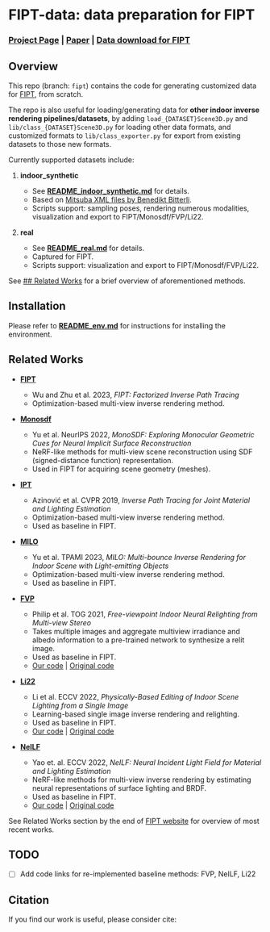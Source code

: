# FIPT-data: data preparation for FIPT

### [Project Page](https://jerrypiglet.github.io/fipt-ucsd/) | [Paper]() | [Data download for FIPT](https://drive.google.com/drive/folders/1N8H1yR41MykUuSTyHvKGsZcuV2VjtWGr?usp=share_link)

## Overview
This repo (branch: `fipt`) contains the code for generating customized data for [FIPT](), from scratch. 

The repo is also useful for loading/generating data for **other indoor inverse rendering pipelines/datasets**, by adding `load_{DATASET}Scene3D.py` and `lib/class_{DATASET}Scene3D.py` for loading other data formats, and customized formats to `lib/class_exporter.py` for export from existing datasets to those new formats.

Currently supported datasets include:

1. **indoor_synthetic**
   - See [**README_indoor_synthetic.md**](README_indoor_synthetic.md) for details.
   - Based on [Mitsuba XML files by Benedikt Bitterli](https://benedikt-bitterli.me/resources/).
   - Scripts support: sampling poses, rendering numerous modalities, visualization and export to FIPT/Monosdf/FVP/Li22.

2. **real**
   - See [**README_real.md**](README_real.md) for details.
   - Captured for FIPT.
   - Scripts support: visualization and export to FIPT/Monosdf/FVP/Li22.

See [## Related Works](#related-works) for a brief overview of aforementioned methods.

## Installation

Please refer to [**README_env.md**](README_env.md) for instructions for installing the environment.
## Related Works
- [**FIPT**](https://jerrypiglet.github.io/fipt-ucsd/)
  - Wu and Zhu et al. 2023, *FIPT: Factorized Inverse Path Tracing*
  - Optimization-based multi-view inverse rendering method.

- [**Monosdf**](https://niujinshuchong.github.io/monosdf/)
  - Yu et al. NeurIPS 2022, *MonoSDF: Exploring Monocular Geometric Cues for Neural Implicit Surface Reconstruction*
  - NeRF-like methods for multi-view scene reconstruction using SDF (signed-distance function) representation.
  - Used in FIPT for acquiring scene geometry (meshes).

- [**IPT**](https://arxiv.org/abs/1903.07145)
  - Azinović et al. CVPR 2019, *Inverse Path Tracing for Joint Material and Lighting Estimation*
  - Optimization-based multi-view inverse rendering method.
  - Used as baseline in FIPT.

- [**MILO**](https://ci.idm.pku.edu.cn/Yu_TPAMI23.pdf)
  - Yu et al. TPAMI 2023, *MILO: Multi-bounce Inverse Rendering for Indoor Scene with Light-emitting Objects*
  - Optimization-based multi-view inverse rendering method.
  - Used as baseline in FIPT.

- [**FVP**](https://repo-sam.inria.fr/fungraph/deep-indoor-relight/)
  - Philip et al. TOG 2021, *Free-viewpoint Indoor Neural Relighting from Multi-view Stereo*
  - Takes multiple images and aggregate multiview irradiance and albedo information to a pre-trained network to synthesize a relit image.
  - Used as baseline in FIPT.
  - [Our code]() | [Original code](https://gitlab.inria.fr/sibr/projects/indoor_relighting)

- [**Li22**](https://vilab-ucsd.github.io/ucsd-IndoorLightEditing/)
  - Li et al. ECCV 2022, *Physically-Based Editing of Indoor Scene Lighting from a Single Image*
  - Learning-based single image inverse rendering and relighting.
  - Used as baseline in FIPT.
  - [Our code]() | [Original code](https://github.com/ViLab-UCSD/IndoorLightEditing)

- [**NeILF**](https://machinelearning.apple.com/research/neural-incident-light-field)
  - Yao et. al. ECCV 2022, *NeILF: Neural Incident Light Field for Material and Lighting Estimation*
  - NeRF-like methods for multi-view inverse rendering by estimating neural representations of surface lighting and BRDF.
  - Used as baseline in FIPT.
  - [Our code]() | [Original code](https://github.com/apple/ml-neilf)

See Related Works section by the end of [FIPT website](https://jerrypiglet.github.io/fipt-ucsd/) for overview of most recent works.

## TODO

- [ ] Add code links for re-implemented baseline methods: FVP, NeILF, Li22

## Citation

If you find our work is useful, please consider cite:

```
```
